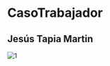 # CasoTrabajador
## Jesús Tapia Martin
![1](https://github.com/JesusTapiaMartin/CasoTrabajador/assets/142464450/041081f1-7f6f-4a16-9ed4-6d940afd93c7)
